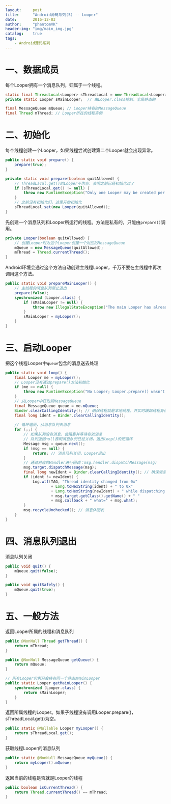 ```yaml
---
layout:     post
title:      "Android源码系列(5) -- Looper"
date:       2016-12-03
author:     "phantomVK"
header-img: "img/main_img.jpg"
catalog:    true
tags:
    - Android源码系列
---
```


# 一、数据成员 

每个Looper拥有一个消息队列，归属于一个线程。

```java
static final ThreadLocal<Looper> sThreadLocal = new ThreadLocal<Looper>();
private static Looper sMainLooper;  // 由Looper.class控制，全局静态的

final MessageQueue mQueue; // Looper持有的MessageQueue
final Thread mThread; // Looper所在的线程实例
```

# 二、初始化

每个线程创建一个Looper，如果线程尝试创建第二个Looper就会出现异常。

```java
public static void prepare() {
    prepare(true);
}

private static void prepare(boolean quitAllowed) {
    // ThreadLacal.get()的Looper不为空，表明之前已经初始化过了
    if (sThreadLocal.get() != null) {
        throw new RuntimeException("Only one Looper may be created per thread");
    }
    // 之前没有初始化们，这里开始初始化
    sThreadLocal.set(new Looper(quitAllowed));
}
```

先创建一个消息队列和Looper所运行的线程。方法是私有的，只能由`prepare()`调用。

```java
private Looper(boolean quitAllowed) {
    // 创建Looper时为这个Looper创建一个对应的MessageQueue
    mQueue = new MessageQueue(quitAllowed);
    mThread = Thread.currentThread();
}
```

Android环境会通过这个方法自动创建主线程Looper，千万不要在主线程中再次调用这个方法。

```java
public static void prepareMainLooper() {
    // 主线程的消息队列禁止退出
    prepare(false);
    synchronized (Looper.class) {
        if (sMainLooper != null) {
            throw new IllegalStateException("The main Looper has already been prepared.");
        }
        sMainLooper = myLooper();
    }
}
```

# 三、启动Looper

把这个线程Looper中`queue`包含的消息送去处理

```java
public static void loop() {
    final Looper me = myLooper();
    // Looper没有通过prepare()方法初始化
    if (me == null) {
        throw new RuntimeException("No Looper; Looper.prepare() wasn't called on this thread.");
    }
    // 从Looper中获取其MessageQueue
    final MessageQueue queue = me.mQueue;
    Binder.clearCallingIdentity(); // 确保线程就是本地线程，并实时跟踪线程身份
    final long ident = Binder.clearCallingIdentity();
    
    // 循环遍历，从消息队列去消息
    for (;;) {
        // 如果队列没有消息，会阻塞并等待有效消息
        // 队列返回null表明消息队列已经关闭，退出loop()的死循环
        Message msg = queue.next();
        if (msg == null) {
            return; // 消息队列关闭，Looper退出
        }
        // 通过对应的Handler进行回调：msg.handler.dispatchMessage(msg)
        msg.target.dispatchMessage(msg);
        final long newIdent = Binder.clearCallingIdentity(); // 确保消息在分发的时候线程没有改变
        if (ident != newIdent) {
            Log.wtf(TAG, "Thread identity changed from 0x"
                    + Long.toHexString(ident) + " to 0x"
                    + Long.toHexString(newIdent) + " while dispatching to "
                    + msg.target.getClass().getName() + " "
                    + msg.callback + " what=" + msg.what);
        }
        msg.recycleUnchecked(); // 消息体回收
    }
}
```


# 四、消息队列退出

消息队列关闭

```java
public void quit() {
    mQueue.quit(false);
}

public void quitSafely() {
    mQueue.quit(true);
}
```


# 五、一般方法

返回Looper所属的线程和消息队列

```java
public @NonNull Thread getThread() {
    return mThread;
}

public @NonNull MessageQueue getQueue() {
    return mQueue;
}

// 所有Looper实例只会持有同一个静态sMainLooper
public static Looper getMainLooper() {
    synchronized (Looper.class) {
        return sMainLooper;
    }
}
```

返回所属线程的Looper。如果子线程没有调用Looper.prepare()，sThreadLocal.get()为空。

```java
public static @Nullable Looper myLooper() {
    return sThreadLocal.get();
}
```

获取线程Looper的消息队列

```java
public static @NonNull MessageQueue myQueue() {
    return myLooper().mQueue;
}
```

返回当前的线程是否就是Looper的线程

```java
public boolean isCurrentThread() {
    return Thread.currentThread() == mThread;
}
```


